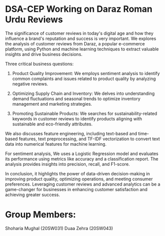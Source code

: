 # DSA-CEP Working on Daraz Roman Urdu Reviews

The significance of customer reviews in today's digital age and how they influence a brand's reputation and success is very important. We explores the analysis of customer reviews from Daraz, a popular e-commerce platform, using Python and machine learning techniques to extract valuable insights and drive business decisions.

Three critical business questions:

1. Product Quality Improvement: We employs sentiment analysis to identify common complaints and issues related to product quality by analyzing negative reviews.

2. Optimizing Supply Chain and Inventory: We delves into understanding demand fluctuations and seasonal trends to optimize inventory management and marketing strategies.

3. Promoting Sustainable Products: We searches for sustainability-related keywords in customer reviews to identify products aligning with sustainable and eco-friendly attributes.

We also discusses feature engineering, including text-based and time-based features, text preprocessing, and TF-IDF vectorization to convert text data into numerical features for machine learning.

For sentiment analysis, We uses a Logistic Regression model and evaluates its performance using metrics like accuracy and a classification report. The analysis provides insights into precision, recall, and F1-score.

In conclusion, it highlights the power of data-driven decision-making in improving product quality, optimizing operations, and meeting consumer preferences. Leveraging customer reviews and advanced analytics can be a game-changer for businesses in enhancing customer satisfaction and achieving greater success.


# Group Members:
Shoharia Mughal (20SW031)
Duaa Zehra (20SW043)
